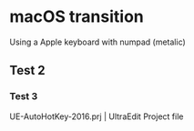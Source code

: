 # macOS transition
Using a Apple keyboard with numpad (metalic)

## Test 2

### Test 3

UE-AutoHotKey-2016.prj | UltraEdit Project file
